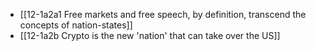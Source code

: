 
- [[12-1a2a1 Free markets and free speech, by definition, transcend the concepts of nation-states]]
- [[12-1a2b Crypto is the new 'nation' that can take over the US]]

